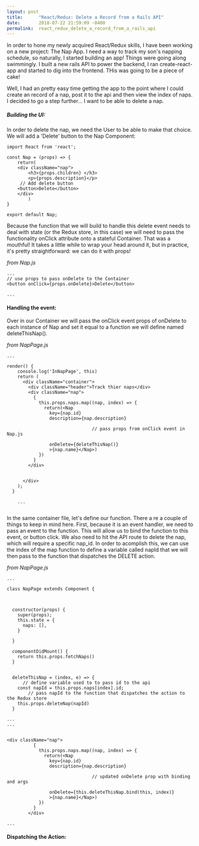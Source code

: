 ```yaml
---
layout: post
title:      "React/Redux: Delete a Record from a Rails API"
date:       2018-07-22 21:59:09 -0400
permalink:  react_redux_delete_a_record_from_a_rails_api
---
```



In order to hone my newly acquired React/Redux skills, I have been working on a new project: The Nap App.  I need a way to track my son's napping schedule, so naturally, I started building an app!  Things were going along swimmingly.  I built a new rails API to power the backend, I ran create-react-app and started to dig into the frontend.  THis was going to be a piece of cake!  


Well, I had an pretty easy time getting the app to the point where I could create an record of a nap, post it to the api and then view the index of naps.  I decided to go a step further... I want to be able to delete a nap.


##### Building the UI:

In order to delete the nap, we need the User to be able to make that choice.  We will add a 'Delete' button to the Nap Component:

```
import React from 'react';

const Nap = (props) => {
	return(
	<div className="nap">
		<h3>{props.children} </h3>
		<p>{props.description}</p>
     // Add delete button
    <button>Delete</button>
	</div>
		)
}

export default Nap;

```

Because the function that we will build to handle this delete event needs to deal with state (or the Redux store, in this case) we will need to pass the functionality onClick attribute onto a stateful Container.  That was a mouthful!  It takes a little while to wrap your head around it, but in practice, it's pretty straightforward: we can do it with props!

*from Nap.js*
```
...
// use props to pass onDelete to the Container
<button onClick={props.onDelete}>Delete</button>

...

```


#### Handling the event:

Over in our Container we will pass the onClick event props of onDelete to each instance of Nap and set it equal to a function we will define named  deleteThisNap().

*from NapPage.js*
```
...

render() {
    console.log('InNapPage', this)
    return (
      <div className="container">
        <div className="header">Track thier naps</div>
        <div className="nap">
          {
            this.props.naps.map((nap, index) => {
              return(<Nap 
                key={nap.id}
                description={nap.description}
								
								// pass props from onClick event in Nap.js 
								
                onDelete={deleteThisNap()}
                >{nap.name}</Nap>)
            })
          }
        </div>


      </div>
    );
  }
	
	...
	
```

In the same container file, let's define our function.  There a re a couple of things to keep in mind here.  First, because it is an event handler, we need to pass an event  to the function.  This will allow us to bind the function to this event, or button click.  We also need to hit the API route to delete the nap, which will require a specific nap_id.  In order to acomplish this, we can use the index of the map function to define a variable called napId that we will then pass to the function that dispatches the DELETE action. 


*from NapPage.js*
```
...

class NapPage extends Component {



  constructor(props) {
    super(props);
    this.state = {
      naps: [],
    }

  }

  componentDidMount() {
    return this.props.fetchNaps()
  }

  
  deleteThisNap = (index, e) => {
	  // define variable used to to pass id to the api
    const napId = this.props.naps[index].id;
		// pass napId to the function that dispatches the action to the Redux store
    this.props.deleteNap(napId)  
  }

...
...


<div className="nap">
          {
            this.props.naps.map((nap, index) => {
              return(<Nap 
                key={nap.id}
                description={nap.description}
								
								// updated onDelete prop with binding and args
								
                onDelete={this.deleteThisNap.bind(this, index)}
                >{nap.name}</Nap>)
            })
          }
        </div>

...
```

#### Dispatching the Action:









